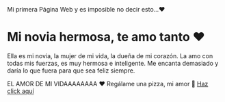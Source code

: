 <html lang="es-ES">
<head>
    <meta charset="UTF-8">
    <meta name="viewport" content="width=device-width, initial-scale=1.0">
    Mi primera Página Web y es imposible no decir esto...❤️
    <link rel="stylesheet" href="style.css">
</head>
<body>
    <div class="contenedor">
        <h1>Mi novia hermosa, te amo tanto ❤️</h1>
        <p>
            Ella es mi novia, la mujer de mi vida, la dueña de mi corazón.  
            La amo con todas mis fuerzas, es muy hermosa e inteligente.  
            Me encanta demasiado y daría lo que fuera para que sea feliz siempre.
        </p>
        
EL AMOR DE MI VIDAAAAAAAA ❤️
Regálame una pizza, mi amor 🍕
<a href="#" class="boton-redirecction">Haz click aquí</a>

